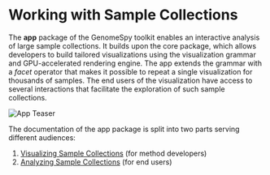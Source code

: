 # Working with Sample Collections

The **app** package of the GenomeSpy toolkit enables an interactive analysis of
large sample collections. It builds upon the core package, which allows
developers to build tailored visualizations using the visualization grammar and
GPU-accelerated rendering engine. The app extends the grammar with a _facet_
operator that makes it possible to repeat a single visualization for thousands
of samples. The end users of the visualization have access to several
interactions that facilitate the exploration of such sample collections.

![App Teaser](../img/app-teaser.png)

The documentation of the app package is split into two parts serving different
audiences:

1. [Visualizing Sample Collections](visualizing.md) (for method developers)
2. [Analyzing Sample Collections](analyzing.md) (for end users)
